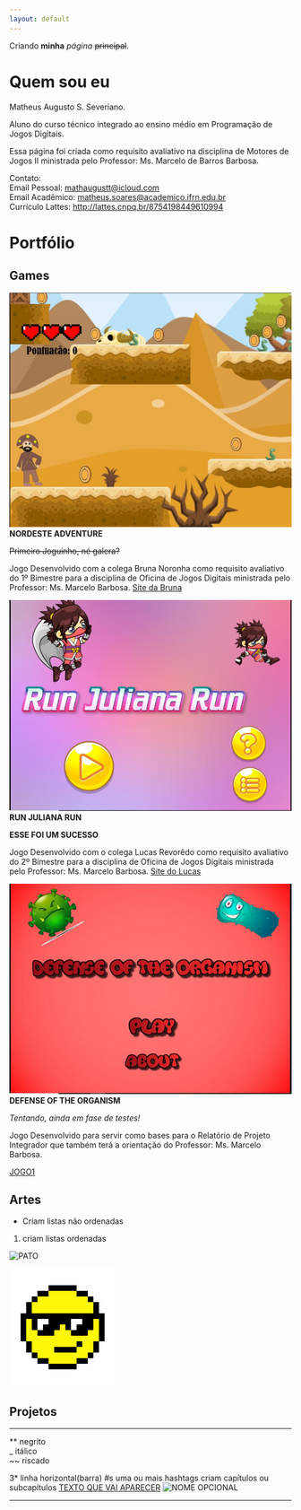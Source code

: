 ```yaml
---
layout: default
---
```


Criando **minha** _página_ ~~principal~~.

# Quem sou eu

Matheus Augusto S. Severiano.

Aluno do curso técnico integrado ao ensino médio em Programação de Jogos Digitais.

Essa página foi criada como requisito avaliativo na disciplina de Motores de Jogos II ministrada pelo Professor: Ms. Marcelo de Barros Barbosa.

Contato:  
 Email Pessoal: mathaugustt@icloud.com  
 Email Acadêmico: matheus.soares@academico.ifrn.edu.br  
 Currículo Lattes: http://lattes.cnpq.br/8754198449610994  
 
# Portfólio

## Games

[![](NordesteAdventure.JPG)](mathaugust.github.io/NordesteAdventure)
**NORDESTE ADVENTURE**  

~~Primeiro Joguinho, né galera?~~  

Jogo Desenvolvido com a colega Bruna Noronha como requisito avaliativo do 1º Bimestre para a disciplina de Oficina de Jogos Digitais ministrada pelo Professor: Ms. Marcelo Barbosa.
[Site da Bruna](brunitxia.github.io)

[![](RunJulianaRun.JPG)](mathaugust.github.io/RunJulianaRun)
**RUN JULIANA RUN**  

**ESSE FOI UM SUCESSO**  

Jogo Desenvolvido com o colega Lucas Revorêdo como requisito avaliativo do 2º Bimestre para a disciplina de Oficina de Jogos Digitais ministrada pelo Professor: Ms. Marcelo Barbosa.
[Site do Lucas](revoredoo.github.io)

[![](DefenseOfTheOrganism.JPG)](mathaugust.github.io/RunJulianaRun)
**DEFENSE OF THE ORGANISM**  

_Tentando, ainda em fase de testes!_  

Jogo Desenvolvido para servir como bases para o Relatório de Projeto Integrador que também terá a orientação do Professor: Ms. Marcelo Barbosa.

[JOGO1](link.github.io)

## Artes
* Criam listas não ordenadas 
1. criam listas ordenadas  

![PATO](http://www.stickaz.com/6627-7610-home/duck-toy.png)


![](emoji.png)

## Projetos


* * *

** negrito  
_ itálico  
~~ riscado  

3* linha horizontal(barra)
#s uma ou mais hashtags criam capítulos ou subcapítulos
[TEXTO QUE VAI APARECER](link)
![NOME OPCIONAL](link)

* * *
